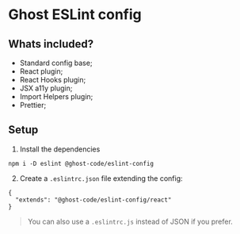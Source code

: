 # Ghost ESLint config

## Whats included?

- Standard config base;
- React plugin;
- React Hooks plugin;
- JSX a11y plugin;
- Import Helpers plugin;
- Prettier;

## Setup

1. Install the dependencies
```
npm i -D eslint @ghost-code/eslint-config
```

2. Create a `.eslintrc.json` file extending the config:
```
{
  "extends": "@ghost-code/eslint-config/react"
}
```

> You can also use a `.eslintrc.js` instead of JSON if you prefer.
